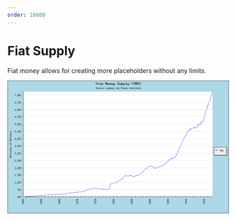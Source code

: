 ```yaml
---
order: 10600
---
```


# Fiat Supply

Fiat money allows for creating more placeholders without any limits.

<img alt="graph of US fiat money supply" src="images/true-usd-supply.png" width="500px" />
